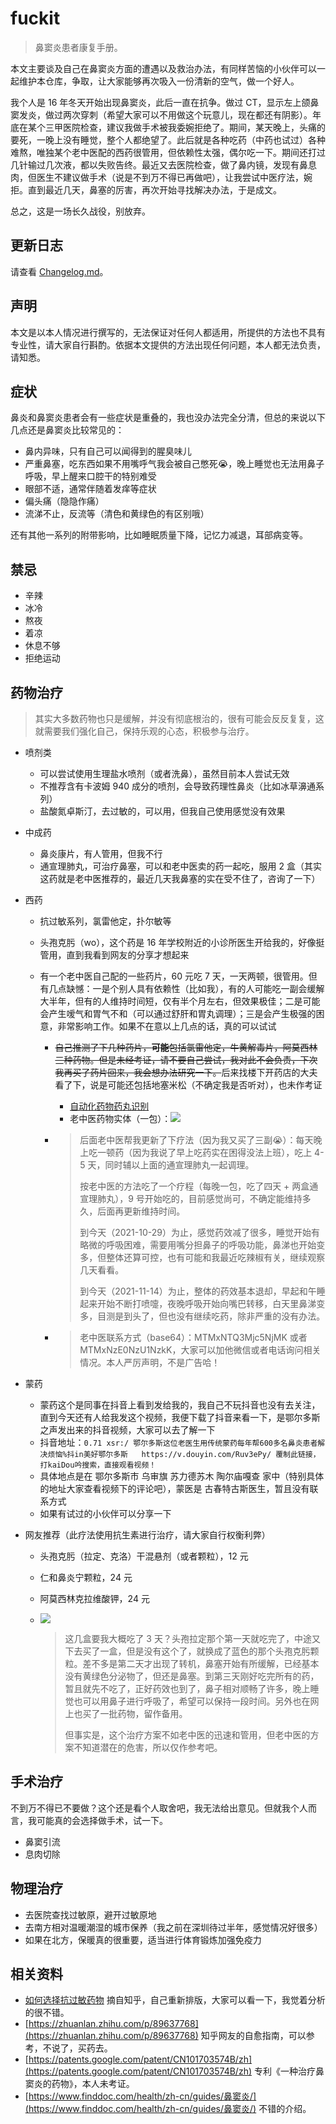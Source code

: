 # fuckit

> 鼻窦炎患者康复手册。

本文主要谈及自己在鼻窦炎方面的遭遇以及救治办法，有同样苦恼的小伙伴可以一起维护本仓库，争取，让大家能够再次吸入一份清新的空气，做一个好人。

我个人是 16 年冬天开始出现鼻窦炎，此后一直在抗争。做过 CT，显示左上颌鼻窦发炎，做过两次穿刺（希望大家可以不用做这个玩意儿，现在都还有阴影）。年底在某个三甲医院检查，建议我做手术被我委婉拒绝了。期间，某天晚上，头痛的要死，一晚上没有睡觉，整个人都绝望了。此后就是各种吃药（中药也试过）各种难熬，唯独某个老中医配的西药很管用，但依赖性太强，偶尔吃一下。期间还打过几针输过几次液，都以失败告终。最近又去医院检查，做了鼻内镜，发现有鼻息肉，但医生不建议做手术（说是不到万不得已再做吧），让我尝试中医疗法，婉拒。直到最近几天，鼻塞的厉害，再次开始寻找解决办法，于是成文。

总之，这是一场长久战役，别放弃。

## 更新日志

请查看 [Changelog.md](https://github.com/i0Ek3/fuckit/blob/master/README.md)。

## 声明

本文是以本人情况进行撰写的，无法保证对任何人都适用，所提供的方法也不具有专业性，请大家自行斟酌。依据本文提供的方法出现任何问题，本人都无法负责，请知悉。

## 症状

鼻炎和鼻窦炎患者会有一些症状是重叠的，我也没办法完全分清，但总的来说以下几点还是鼻窦炎比较常见的：

- 鼻内异味，只有自己可以闻得到的腥臭味儿
- 严重鼻塞，吃东西如果不用嘴呼气我会被自己憋死😭，晚上睡觉也无法用鼻子呼吸，早上醒来口腔干的特别难受
- 眼部不适，通常伴随着发痒等症状
- 偏头痛（隐隐作痛）
- 流涕不止，反流等（清色和黄绿色的有区别哦）

还有其他一系列的附带影响，比如睡眠质量下降，记忆力减退，耳部病变等。

## 禁忌

- 辛辣
- 冰冷
- 熬夜
- 着凉
- 休息不够
- 拒绝运动

## 药物治疗

> 其实大多数药物也只是缓解，并没有彻底根治的，很有可能会反反复复，这就需要我们强化自己，保持乐观的心态，积极参与治疗。

- 喷剂类
  
  - 可以尝试使用生理盐水喷剂（或者洗鼻），虽然目前本人尝试无效
  - 不推荐含有卡波姆 940 成分的喷剂，会导致药理性鼻炎（比如冰草濞通系列）
  - 盐酸氮卓斯汀，去过敏的，可以用，但我自己使用感觉没有效果

- 中成药
  
  - 鼻炎康片，有人管用，但我不行
  - 通宣理肺丸，可治疗鼻塞，可以和老中医卖的药一起吃，服用 2 盒（其实这药就是老中医推荐的，最近几天我鼻塞的实在受不住了，咨询了一下）

- 西药
  
  - 抗过敏系列，氯雷他定，扑尔敏等
  
  - 头孢克肟（wo），这个药是 16 年学校附近的小诊所医生开给我的，好像挺管用，直到我看到网友的分享才想起来
  
  - 有一个老中医自己配的一些药片，60 元吃 7 天，一天两顿，很管用。但有几点缺憾：一是个别人具有依赖性（比如我），有的人可能吃一副会缓解大半年，但有的人维持时间短，仅有半个月左右，但效果极佳；二是可能会产生嗳气和胃气不和（可以通过舒肝和胃丸调理）；三是会产生极强的困意，非常影响工作。如果不在意以上几点的话，真的可以试试
    
    - ~~自己推测了下几种药片，**可能**包括氯雷他定，牛黄解毒片，阿莫西林三种药物。但是未经考证，请不要自己尝试，我对此不会负责，下次我再买了药片回来，我会想办法研究一下。~~后来找楼下开药店的大夫看了下，说是可能还包括地塞米松（不确定我是否听对），也未作考证
      
      - [自动化药物药丸识别](https://patents.google.com/patent/CN104205128B/zh)
      - 老中医药物实体（一包）：![](https://cdn.jsdelivr.net/gh/i0Ek3/apichost@main/fuckit/drugs.1e9l5h1jj8ww.jpg)
    
    - > 后面老中医帮我更新了下疗法（因为我又买了三副😭）：每天晚上吃一顿药（因为我说了早上吃药实在困得没法上班），吃上 4-5 天，同时辅以上面的通宣理肺丸一起调理。
      > 
      > 按老中医的方法吃了一个疗程（每晚一包，吃了四天 + 两盒通宣理肺丸），9 号开始吃的，目前感觉尚可，不确定能维持多久，后面再更新维持时间。
      > 
      > 到今天（2021-10-29）为止，感觉药效减了很多，睡觉开始有略微的呼吸困难，需要用嘴分担鼻子的呼吸功能，鼻涕也开始变多，但整体还算可控，也有可能和我最近吃辣椒有关，继续观察几天看看。
      > 
      > 到今天（2021-11-14）为止，整体的药效基本退却，早起和午睡起来开始不断打喷嚏，夜晚呼吸开始向嘴巴转移，白天里鼻涕变多，目测是到头了，但也没有继续吃药，除非严重的没有办法。
    
    - > 老中医联系方式（base64）：MTMxNTQ3Mjc5NjMK 或者 MTMxNzE0NzU1NzkK，大家可以加他微信或者电话询问相关情况。本人严厉声明，不是广告哈！

- 蒙药
  
  - 蒙药这个是同事在抖音上看到发给我的，我自己不玩抖音也没有去关注，直到今天还有人给我发这个视频，我便下载了抖音来看一下，是鄂尔多斯之声发出来的抖音视频，大家可以去了解一下
  - 抖音地址：`0.71 xsr:/ 鄂尔多斯这位老医生用传统蒙药每年帮600多名鼻炎患者解决烦恼%抖in美好鄂尔多斯   https://v.douyin.com/Ruv3ePy/ 覆制此链接，打kaiDou吟搜索，直接观看视频！`
  - 具体地点是在 鄂尔多斯市 乌审旗 苏力德苏木 陶尔庙嘎查 家中（特别具体的地址大家查看视频下的评论吧），蒙医是 古春特古斯医生，暂且没有联系方式
  - 如果有试过的小伙伴可以分享一下

- 网友推荐（此疗法使用抗生素进行治疗，请大家自行权衡利弊）
  
  - 头孢克肟（拉定、克洛）干混悬剂（或者颗粒），12 元
  
  - 仁和鼻炎宁颗粒，24 元
  
  - 阿莫西林克拉维酸钾，24 元
  
  - ![](https://cdn.jsdelivr.net/gh/i0Ek3/apichost@main/fuckit/medical.3ivd84rw8c5c.jpg)
    
    > 这几盒要我大概吃了 3 天？头孢拉定那个第一天就吃完了，中途又下去买了一盒，但是没有这个了，就换成了蓝色的那个头孢克肟颗粒。差不多是第二天才出现了转机，鼻塞开始有所缓解，已经基本没有黄绿色分泌物了，但还是鼻塞。到第三天刚好吃完所有的药，暂且就先不吃了，正好药效也到了，鼻子相对顺畅了许多，晚上睡觉也可以用鼻子进行呼吸了，希望可以保持一段时间。另外也在网上也买了一批药物，留作备用。
    > 
    > 但事实是，这个治疗方案不如老中医的迅速和管用，但老中医的方案不知道潜在的危害，所以仅作参考吧。

## 手术治疗

不到万不得已不要做？这个还是看个人取舍吧，我无法给出意见。但就我个人而言，我可能真的会选择做手术，试一下。

- 鼻窦引流
- 息肉切除

## 物理治疗

- 去医院查找过敏原，避开过敏原地
- 去南方相对温暖潮湿的城市保养（我之前在深圳待过半年，感觉情况好很多）
- 如果在北方，保暖真的很重要，适当进行体育锻炼加强免疫力

## 相关资料

- [如何选择抗过敏药物](./docs/how-to-choose-antiallergic-drugs.pdf) 摘自知乎，自己重新排版，大家可以看一下，我觉着分析的很不错。
- [https://zhuanlan.zhihu.com/p/89637768](https://zhuanlan.zhihu.com/p/89637768) 知乎网友的自愈指南，可以参考，不说了，买药去。
- [https://patents.google.com/patent/CN101703574B/zh](https://patents.google.com/patent/CN101703574B/zh) 专利《一种治疗鼻窦炎的药物》，本人未考证。
- [https://www.finddoc.com/health/zh-cn/guides/鼻窦炎/](https://www.finddoc.com/health/zh-cn/guides/鼻窦炎/) 不错的介绍。
